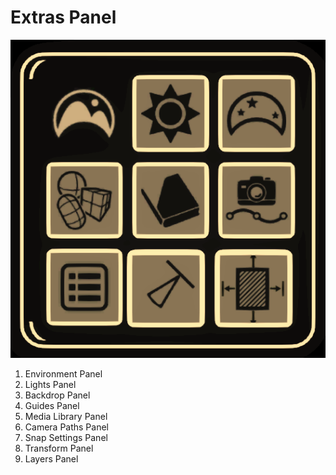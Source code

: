 # Extras Panel

![](<../../../.gitbook/assets/image (21).png>)

1. Environment Panel
2. Lights Panel
3. Backdrop Panel
4. Guides Panel
5. Media Library Panel
6. Camera Paths Panel
7. Snap Settings Panel
8. Transform Panel
9. Layers Panel
